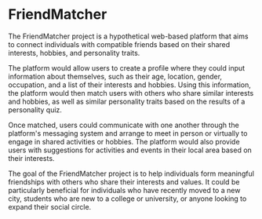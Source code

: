 # FriendMatcher
The FriendMatcher project is a hypothetical web-based platform that aims to connect individuals with compatible friends based on their shared interests, hobbies, and personality traits.

The platform would allow users to create a profile where they could input information about themselves, such as their age, location, gender, occupation, and a list of their interests and hobbies. Using this information, the platform would then match users with others who share similar interests and hobbies, as well as similar personality traits based on the results of a personality quiz.

Once matched, users could communicate with one another through the platform's messaging system and arrange to meet in person or virtually to engage in shared activities or hobbies. The platform would also provide users with suggestions for activities and events in their local area based on their interests.

The goal of the FriendMatcher project is to help individuals form meaningful friendships with others who share their interests and values. It could be particularly beneficial for individuals who have recently moved to a new city, students who are new to a college or university, or anyone looking to expand their social circle.
